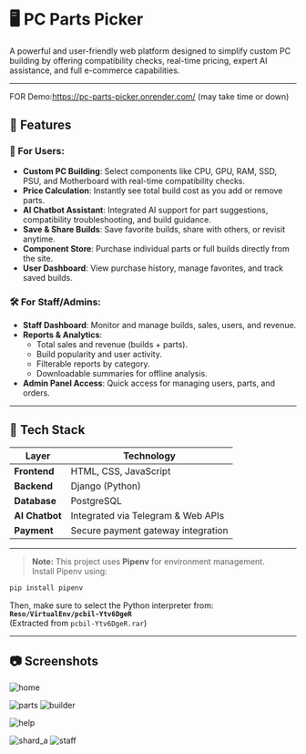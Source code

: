 # 🖥️ PC Parts Picker

A powerful and user-friendly web platform designed to simplify custom PC building by offering compatibility checks, real-time pricing, expert AI assistance, and full e-commerce capabilities.

---
FOR Demo:https://pc-parts-picker.onrender.com/ (may take time or down)
## 🚀 Features

### 🔧 For Users:
- **Custom PC Building**: Select components like CPU, GPU, RAM, SSD, PSU, and Motherboard with real-time compatibility checks.
- **Price Calculation**: Instantly see total build cost as you add or remove parts.
- **AI Chatbot Assistant**: Integrated AI support for part suggestions, compatibility troubleshooting, and build guidance.
- **Save & Share Builds**: Save favorite builds, share with others, or revisit anytime.
- **Component Store**: Purchase individual parts or full builds directly from the site.
- **User Dashboard**: View purchase history, manage favorites, and track saved builds.

### 🛠️ For Staff/Admins:
- **Staff Dashboard**: Monitor and manage builds, sales, users, and revenue.
- **Reports & Analytics**:
  - Total sales and revenue (builds + parts).
  - Build popularity and user activity.
  - Filterable reports by category.
  - Downloadable summaries for offline analysis.
- **Admin Panel Access**: Quick access for managing users, parts, and orders.

---

## 🧰 Tech Stack

| Layer        | Technology                        |
|--------------|------------------------------------|
| **Frontend** | HTML, CSS, JavaScript              |
| **Backend**  | Django (Python)                    |
| **Database** | PostgreSQL                         |
| **AI Chatbot** | Integrated via Telegram & Web APIs |
| **Payment**  | Secure payment gateway integration |

---
> **Note:** This project uses **Pipenv** for environment management.  
Install Pipenv using:  
```bash
pip install pipenv
```

Then, make sure to select the Python interpreter from:  
**`Reso/VirtualEnv/pcbil-Ytv6DgeR`**  
(Extracted from `pcbil-Ytv6DgeR.rar`)

---

## 📷 Screenshots

![home](https://github.com/user-attachments/assets/9ffa7381-3e6b-40a8-b0cc-d89f342ca589)

![parts](https://github.com/user-attachments/assets/0f8b6ab1-cf09-4609-8c31-0e9d86933781)
![builder](https://github.com/user-attachments/assets/ed910d8d-22f5-4e12-b2f3-3e63f2f30843)

![help](https://github.com/user-attachments/assets/0636458f-406b-44e7-8ef1-8ab9b0fc98f7)

![shard_a](https://github.com/user-attachments/assets/a020b4c1-74fd-4d2b-bdc1-52f68b42f55a)
![staff](https://github.com/user-attachments/assets/4023a7e2-125d-4ca4-abef-0fb529db1bf1)

